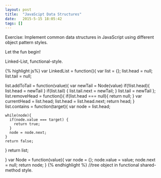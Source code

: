 ```yaml
---
layout: post
title:  "JavaScipt Data Structures"
date:   2015-5-15 18:05:42
tags: []
---
```

Exercise: Implement common data structures in JavaScript using different object pattern styles.

Let the fun begin!

Linked-List, functional-style.

{% highlight js%}
var LinkedList = function(){
  var list = {};
  list.head = null;
  list.tail = null;

  list.addToTail = function(value){
    var newTail = Node(value)
    if(!list.head){
      list.head = newTail
    }
    if(list.tail) {
      list.tail.next = newTail;
    }
    list.tail = newTail
  };
  list.removeHead = function(){
    if(list.head === null){
      return null;
    }
    var currentHead = list.head;
    list.head = list.head.next;
    return head;
  }
  list.contains = function(target){
    var node = list.head;

    while(node){
      if(node.value === target) {
        return true;
      }
      node = node.next;
    }
    return false;
  }
  return list;

}
var Node = function(value){
  var node = {};
  node.value = value;
  node.next = null;
  return node;
}
{% endhighlight %}
//tree object in functional shared-method style.


